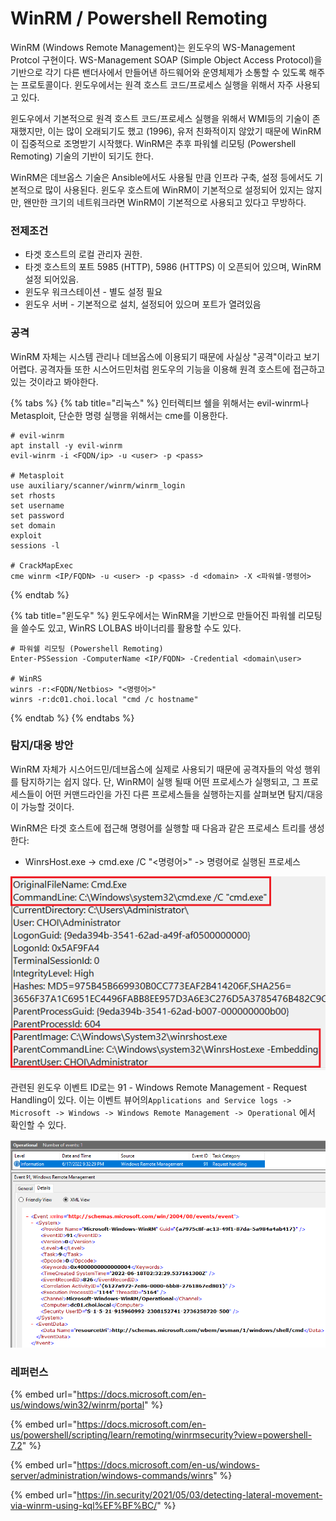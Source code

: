 # WinRM / Powershell Remoting

WinRM (Windows Remote Management)는 윈도우의 WS-Management Protcol 구현이다. WS-Management SOAP (Simple Object Access Protocol)을 기반으로 각기 다른 밴더사에서 만들어낸 하드웨어와 운영체제가 소통할 수 있도록 해주는 프로토콜이다. 윈도우에서는 원격 호스트 코드/프로세스 실행을 위해서 자주 사용되고 있다.

윈도우에서 기본적으로 원격 호스트 코드/프로세스 실행을 위해서 WMI등의 기술이 존재했지만, 이는 많이 오래되기도 했고 (1996), 유저 친화적이지 않았기 때문에 WinRM이 집중적으로 조명받기 시작했다. WinRM은 추후 파워쉘 리모팅 (Powershell Remoting) 기술의 기반이 되기도 한다.

WinRM은 데브옵스 기술은 Ansible에서도 사용될 만큼 인프라 구축, 설정 등에서도 기본적으로 많이 사용된다. 윈도우 호스트에 WinRM이 기본적으로 설정되어 있지는 않지만, 왠만한 크기의 네트워크라면 WinRM이 기본적으로 사용되고 있다고 무방하다.

### 전제조건

* 타겟 호스트의 로컬 관리자 권한.
* 타겟 호스트의 포트 5985 (HTTP), 5986 (HTTPS) 이 오픈되어 있으며, WinRM 설정 되어있음.
* 윈도우 워크스테이션 - 별도 설정 필요
* 윈도우 서버 - 기본적으로 설치, 설정되어 있으며 포트가 열려있음

### 공격

WinRM 자체는 시스템 관리나 데브옵스에 이용되기 때문에 사실상 "공격"이라고 보기 어렵다. 공격자들 또한 시스어드민처럼 윈도우의 기능을 이용해 원격 호스트에 접근하고 있는 것이라고 봐야한다.

{% tabs %}
{% tab title="리눅스" %}
인터렉티브 쉘을 위해서는 evil-winrm나 Metasploit, 단순한 명령 실행을 위해서는 cme를 이용한다.

```
# evil-winrm 
apt install -y evil-winrm 
evil-winrm -i <FQDN/ip> -u <user> -p <pass> 

# Metasploit 
use auxiliary/scanner/winrm/winrm_login
set rhosts
set username
set password
set domain 
exploit 
sessions -l 

# CrackMapExec
cme winrm <IP/FQDN> -u <user> -p <pass> -d <domain> -X <파워쉘-명령어>
```
{% endtab %}

{% tab title="윈도우" %}
윈도우에서는 WinRM을 기반으로 만들어진 파워쉘 리모팅을 쓸수도 있고, WinRS LOLBAS 바이너리를 활용할 수도 있다.

```
# 파워쉘 리모팅 (Powershell Remoting) 
Enter-PSSession -ComputerName <IP/FQDN> -Credential <domain\user>

# WinRS 
winrs -r:<FQDN/Netbios> "<명령어>"
winrs -r:dc01.choi.local "cmd /c hostname"
```
{% endtab %}
{% endtabs %}

### 탐지/대응 방안

WinRM 자체가 시스어드민/데브옵스에 실제로 사용되기 때문에 공격자들의 악성 행위를 탐지하기는 쉽지 않다. 단, WinRM이 실행 될때 어떤 프로세스가 실행되고, 그 프로세스들이 어떤 커맨드라인을 가진 다른 프로세스들을 실행하는지를 살펴보면 탐지/대응이 가능할 것이다.

WinRM은 타겟 호스트에 접근해 명령어를 실행할 때 다음과 같은 프로세스 트리를 생성한다:

* WinrsHost.exe -> cmd.exe /C "<명령어>" -> 명령어로 실행된 프로세스

![WinRM으로 부터 실행된 cmd.exe의 Process Create 1 이벤트 로그](../.gitbook/assets/winrm.png)

관련된 윈도우 이벤트 ID로는 91 - Windows Remote Management - Request Handling이 있다. 이는 이벤트 뷰어의`Applications and Service logs -> Microsoft -> Windows -> Windows Remote Management -> Operational` 에서 확인할 수 있다.

![](<../.gitbook/assets/image (54).png>)

### 레퍼런스

{% embed url="https://docs.microsoft.com/en-us/windows/win32/winrm/portal" %}

{% embed url="https://docs.microsoft.com/en-us/powershell/scripting/learn/remoting/winrmsecurity?view=powershell-7.2" %}

{% embed url="https://docs.microsoft.com/en-us/windows-server/administration/windows-commands/winrs" %}

{% embed url="https://in.security/2021/05/03/detecting-lateral-movement-via-winrm-using-kql%EF%BF%BC/" %}
